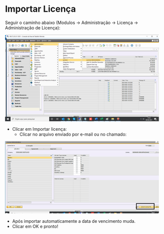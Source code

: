 # Importar Licença

Seguir o caminho abaixo (Modulos -> Administração -> Licença -> Administração de Licença):

![1](/assets/images/importar-licenca-1.png#center)

- Clicar em Importar licença:
    - Clicar no arquivo enviado por e-mail ou no chamado:

![2](/assets/images/importar-licenca-2.png#center)

- Após importar automaticamente a data de vencimento muda.
- Clicar em OK e pronto!

